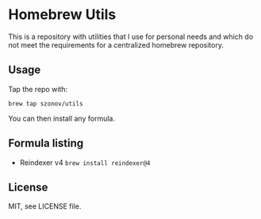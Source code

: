 # Homebrew Utils

This is a repository with utilities that I use for personal needs and which do not meet the requirements for a centralized homebrew repository.

## Usage

Tap the repo with:

```
brew tap szonov/utils
```

You can then install any formula.

## Formula listing

- Reindexer v4 `brew install reindexer@4`

## License

MIT, see LICENSE file.
